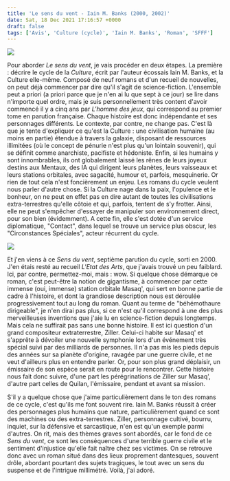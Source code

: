 ```yaml
---
title: 'Le sens du vent - Iain M. Banks (2000, 2002)'
date: Sat, 18 Dec 2021 17:16:57 +0000
draft: false
tags: ['Avis', 'Culture (cycle)', 'Iain M. Banks', 'Roman', 'SFFF']
---
```


![](https://carnetslunaires.wordpress.com/wp-content/uploads/2021/12/homme-des-jeux.jpeg?w=269)

Pour aborder _Le sens du vent_, je vais procéder en deux étapes. La première : décrire le cycle de la _Culture_, écrit par l'auteur écossais Iain M. Banks, et la Culture elle-même. Composé de neuf romans et d'un recueil de nouvelles, on peut déjà commencer par dire qu'il s'agit de science-fiction. L'ensemble peut a priori (a priori parce que je n'en ai lu que sept à ce jour) se lire dans n'importe quel ordre, mais je suis personnellement très content d'avoir commencé il y a cinq ans par _L'homme des jeux_, qui correspond au premier tome en parution française. Chaque histoire est donc indépendante et ses personnages différents. Le contexte, par contre, ne change pas. C'est là que je tente d'expliquer ce qu'est la Culture : une civilisation humaine (au moins en partie) étendue à travers la galaxie, disposant de ressources illimitées (où le concept de pénurie n'est plus qu'un lointain souvenir), qui se définit comme anarchiste, pacifiste et hédoniste. Enfin, si les humains y sont innombrables, ils ont globalement laissé les rênes de leurs joyeux destins aux Mentaux, des IA qui dirigent leurs planètes, leurs vaisseaux et leurs stations orbitales, avec sagacité, humour et, parfois, mesquinerie. Or rien de tout cela n'est foncièrement un enjeu. Les romans du cycle veulent nous parler d'autre chose. Si la Culture nage dans la paix, l'opulence et le bonheur, on ne peut en effet pas en dire autant de toutes les civilisations extra-terrestres qu'elle côtoie et qui, parfois, tentent de s'y frotter. Ainsi, elle ne peut s'empêcher d'essayer de manipuler son environnement direct, pour son bien (évidemment). A cette fin, elle s'est dotée d'un service diplomatique, "Contact", dans lequel se trouve un service plus obscur, les "Circonstances Spéciales", acteur récurrent du cycle.

![](https://carnetslunaires.wordpress.com/wp-content/uploads/2021/12/sens-du-vent.jpeg?w=269)

Et j'en viens à ce _Sens du vent_, septième parution du cycle, sorti en 2000. J'en étais resté au recueil _L'Etat des Arts_, que j'avais trouvé un peu faiblard. Ici, par contre, permettez-moi, mais : wow. Si quelque chose démarque ce roman, c'est peut-être la notion de gigantisme, à commencer par cette immense (oui, immense) station orbitale Masaq', qui sert en bonne partie de cadre à l'histoire, et dont la grandiose description nous est déroulée progressivement tout au long du roman. Quant au terme de "béhémothaure dirigeable", je n'en dirai pas plus, si ce n'est qu'il correspond à une des plus merveilleuses inventions que j'aie lu en science-fiction depuis longtemps. Mais cela ne suffirait pas sans une bonne histoire. Il est ici question d'un grand compositeur extraterrestre, Ziller. Celui-ci habite sur Masaq' et s'apprête à dévoiler une nouvelle symphonie lors d'un événement très spécial suivi par des milliards de personnes. Il n'a pas mis les pieds depuis des années sur sa planète d'origine, ravagée par une guerre civile, et ne veut d'ailleurs plus en entendre parler. Or, pour son plus grand déplaisir, un émissaire de son espèce serait en route pour le rencontrer. Cette histoire nous fait donc suivre, d'une part les pérégrinations de Ziller sur Masaq', d'autre part celles de Quilan, l'émissaire, pendant et avant sa mission.

S'il y a quelque chose que j'aime particulièrement dans le ton des romans de ce cycle, c'est qu'ils me font souvent rire. Iain M. Banks réussit à créer des personnages plus humains que nature, particulièrement quand ce sont des machines ou des extra-terrestres. Ziller, personnage cultivé, bourru, inquiet, sur la défensive et sarcastique, n'en est qu'un exemple parmi d'autres. On rit, mais des thèmes graves sont abordés, car le fond de ce _Sens du vent_, ce sont les conséquences d'une terrible guerre civile et le sentiment d'injustice qu'elle fait naître chez ses victimes. On se retrouve donc avec un roman situé dans des lieux proprement dantesques, souvent drôle, abordant pourtant des sujets tragiques, le tout avec un sens du suspense et de l'intrigue millimétré. Voilà, j'ai adoré.